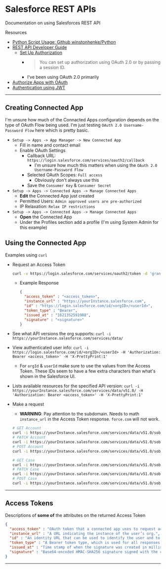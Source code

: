 # Salesforce REST APIs

Documentation on using Salesforces REST API

Resources

- [Python Script Usage: Github winstonhenke/Python](https://github.com/winstonhenke/Python/blob/main/Salesforce/Salesforce.py)
- [REST API Developer Guide](https://developer.salesforce.com/docs/atlas.en-us.api_rest.meta/api_rest/intro_what_is_rest_api.htm)
  - [Set Up Authorization](https://developer.salesforce.com/docs/atlas.en-us.api_rest.meta/api_rest/quickstart_oauth.htm)
    - > You can set up authorization using OAuth 2.0 or by passing a session ID.
    - I've been using OAuth 2.0 primarily
- [Authorize Apps with OAuth](https://help.salesforce.com/articleView?id=sf.remoteaccess_authenticate.htm&type=5)
- [Authentication using JWT](https://salesforce.stackexchange.com/questions/201636/authentication-using-jwt/201648)

---

## Creating Connected App

I'm unsure how much of the Connacted Apps configuration depends on the type of OAuth Flow being used. I'm just testing `OAuth 2.0 Username-Password Flow` here which is pretty basic.

- `Setup -> Apps -> App Manager -> New Connected App`
  - Fill in name and contact email
  - Enable OAuth Settings
    - Callback URL: `https://login.salesforce.com/services/oauth2/callback`
      - I'm unsure how much this matters when using the `OAuth 2.0 Username-Password Flow`
    - Selected OAuth Scopes: `Full access`
      - Obviously don't always use this
    - Save the `Consumer Key` & `Consumer Secret`
- `Setup -> Apps -> Connected Apps -> Manage Connected Apps`
  - **Edit** the Connected App just created
  - Permitted Users: `Admin approved users are pre-authorized`
  - IP Relaxation: `Relax IP restrictions`
- `Setup -> Apps -> Connected Apps -> Manage Connected Apps`
  - **Open** the Connected App
  - Under the Profiles section add a profile (I'm using System Admin for this example)

## Using the Connected App

Examples using `curl`

- Request an Access Token

  ```bash
  curl -v https://login.salesforce.com/services/oauth2/token -d 'grant_type=password' -d 'client_id=<your_consumer_key>' -d 'client_secret=<your_consumer_secret>' -d 'username=<your_username>' -d 'password=<password_for_username>' -H 'X-PrettyPrint:1'
  ```

  - Example Response

    ```json
    {
      "access_token" : "<access_token>",
      "instance_url" : "https://yourInstance.salesforce.com",
      "id" : "https://login.salesforce.com/id/<orgID>/<userId>",
      "token_type" : "Bearer",
      "issued_at" : "1621352591988",
      "signature" : "<signature>"
    }
    ```

- See what API versions the org supports: `curl -i https://yourInstance.salesforce.com/services/data/`
- View authenticated user info: `curl -i https://login.salesforce.com/id/<orgID>/<userId> -H 'Authorization: Bearer <access_token>' -H 'X-PrettyPrint:1'`
  - For `orgId` & `userId` make sure to use the values from the Access Token. These IDs seem to have a few extra characters than what's shown in the Salesforce UI.
- Lists available resources for the specified API version: `curl -i https://yourInstance.salesforce.com/services/data/v51.0/ -H 'Authorization: Bearer <access_token>' -H 'X-PrettyPrint:1'`
- Make a request
  - **WARNING**: Pay attention to the subdomain. Needs to math `instance_url` in the Access Token response. `force.com` will not work.

  ```bash
  # GET Account
  curl -i https://yourInstance.salesforce.com/services/data/v51.0/sobjects/Account/<account_ID> -H 'Authorization: Bearer <access_token>' -H 'X-PrettyPrint:1'
  # PATCH Account
  curl -i https://yourInstance.salesforce.com/services/data/v51.0/sobjects/Account/<account_ID> -H "Content-Type: application/json" -H 'Authorization: Bearer <access_token>' -H 'X-PrettyPrint:1' --request PATCH --data '{"Name" : "Test Account", "ShippingCity" : "Milwaukee"}'
  # POST Account
  curl -i https://yourInstance.salesforce.com/services/data/v51.0/sobjects/Account/ -H "Content-Type: application/json" -H 'Authorization: Bearer <access_token>' -H 'X-PrettyPrint:1' --request POST --data '{"Name" : "New Test Account", "ShippingCity" : "Milwaukee"}'

  # GET Case
  curl -i https://yourInstance.salesforce.com/services/data/v51.0/sobjects/Case/<case_ID> -H 'Authorization: Bearer <access_token>' -H 'X-PrettyPrint:1'
  # PATCH Case
  curl -i https://yourInstance.salesforce.com/services/data/v51.0/sobjects/Case/<case_ID> -H "Content-Type: application/json" -H 'Authorization: Bearer <access_token>' -H 'X-PrettyPrint:1' --request PATCH --data '{"Status" : "New", "Origin" : "Web", "Subject" : "Test Case", "Description" : "This is a test Case created from the REST API"}'
  # POST Case
  curl -i https://yourInstance.salesforce.com/services/data/v51.0/sobjects/Case/ -H "Content-Type: application/json" -H 'Authorization: Bearer <access_token>' -H 'X-PrettyPrint:1' --request POST --data '{"Status" : "New", "Origin" : "Web", "Subject" : "New Test Case", "Description" : "This is a new test Case created from the REST API"}'
  ```

---

## Access Tokens

Descriptions of **some of** the attributes on the returned Access Token

```json
{
  "access_token" : "OAuth token that a connected app uses to request access to a protected resource on behalf of the client application. Additional permissions in the form of scopes can accompany the access token.",
  "instance_url" : "A URL indicating the instance of the user’s org.",
  "id" : "An identity URL that can be used to identify the user and to query for more information about the user. See Identity URLs.",
  "token_type" : "A Bearer token type, which is used for all responses that include an access token.",
  "issued_at" : "Time stamp of when the signature was created in milliseconds.",
  "signature" : "Base64-encoded HMAC-SHA256 signature signed with the client_secret. The signature can include the concatenated ID and issued_at value, which you can use to verify that the identity URL hasn’t changed since the server sent it."
}
```

---
